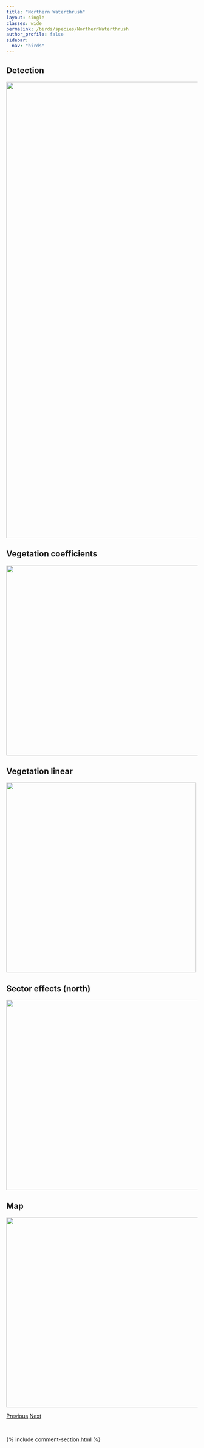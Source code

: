 ```yaml
---
title: "Northern Waterthrush"
layout: single
classes: wide
permalink: /birds/species/NorthernWaterthrush
author_profile: false
sidebar:
  nav: "birds"
---
```


<h2>Detection</h2>

<a href="https://drive.google.com/uc?export=view&id=16rGNzbQr8pOxlKXevIfEsq5cHqDQVGjI">
<img src="https://drive.google.com/uc?export=view&id=16rGNzbQr8pOxlKXevIfEsq5cHqDQVGjI" height = "1200" width = "800">
</a>

<h2>Vegetation coefficients</h2>

<a href="https://drive.google.com/uc?export=view&id=1FMJ9tH2y_4nhyXE9-MIy3rttLOCfImYe">
<img src="https://drive.google.com/uc?export=view&id=1FMJ9tH2y_4nhyXE9-MIy3rttLOCfImYe" height = "500" width = "1000">
</a>

<h2>Vegetation linear</h2>

<a href="https://drive.google.com/uc?export=view&id=1in_zGxz8XE2R8SZKW1J4jGfPM5iFB6WN">
<img src="https://drive.google.com/uc?export=view&id=1in_zGxz8XE2R8SZKW1J4jGfPM5iFB6WN" height = "500" width = "500">
</a>

<h2>Sector effects (north)</h2>

<a href="https://drive.google.com/uc?export=view&id=11Pm04Zwq4OwoNc0bV3vMGhD7f8NYSVFd">
<img src="https://drive.google.com/uc?export=view&id=11Pm04Zwq4OwoNc0bV3vMGhD7f8NYSVFd" height = "500" width = "1000">
</a>

<h2>Map</h2>

<a href="https://drive.google.com/uc?export=view&id=1cncsdrK2voCgq_OhzEp_A_WBEoXv-AAv">
<img src="https://drive.google.com/uc?export=view&id=1cncsdrK2voCgq_OhzEp_A_WBEoXv-AAv" height = "500" width = "1500">
</a>

<a href="/birds/species/NorthernPygmyOwl/" class="pagination--pager" title="Northern Pygmy-Owl">Previous</a> <a href="/birds/species/NorthernRoughwingedSwallow/" class="pagination--pager" title="Northern Rough-winged Swallow">Next</a>

<p>&nbsp;</p>

{% include comment-section.html %}

